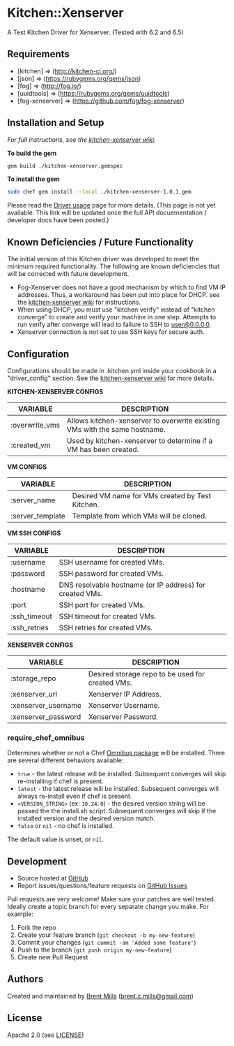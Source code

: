 # <a name="title"></a> Kitchen::Xenserver

A Test Kitchen Driver for Xenserver. (Tested with 6.2 and 6.5)

## <a name="requirements"></a> Requirements

* [kitchen]       => (http://kitchen-ci.org/)
* [json]          => (https://rubygems.org/gems/json)
* [fog]           => (http://fog.io/)
* [uuidtools]     => (https://rubygems.org/gems/uuidtools)
* [fog-xenserver] => (https://github.com/fog/fog-xenserver)

## <a name="installation"></a> Installation and Setup

*For full instructions, see the [kitchen-xenserver wiki](https://github.com/kaizoku0506/kitchen-xenserver/wiki).*

**To build the gem**
```bash
gem build ./kitchen-xenserver.gemspec
```

**To install the gem**
```bash
sudo chef gem install --local ./kitchen-xenserver-1.0.1.gem
```

Please read the [Driver usage][driver_usage] page for more details. (This page is not yet available.  This link will be updated once the full API docuementation / developer docs have been posted.)

## <a name="deficiencies"></a> Known Deficiencies / Future Functionality

The initial version of this Kitchen driver was developed to meet the minimum required functionality.
The following are known deficiencies that will be corrected with future development.

* Fog-Xenserver does not have a good mechanism by which to find VM IP addresses.  Thus, a workaround has been put into place for DHCP.  see the [kitchen-xenserver wiki](https://github.com/kaizoku0506/kitchen-xenserver/wiki) for instructions.
* When using DHCP, you must use "kitchen verify" instead of "kitchen converge" to create and verify your machine in one step.  Attempts to run verify after converge will lead to failure to SSH to user@0.0.0.0.
* Xenserver connection is not set to use SSH keys for secure auth.

## <a name="config"></a> Configuration

Configurations should be made in .kitchen.yml inside your cookbook in a "driver_config" section.
See the [kitchen-xenserver wiki](https://github.com/kaizoku0506/kitchen-xenserver/wiki) for more details.

**KITCHEN-XENSERVER CONFIGS**

| VARIABLE            | DESCRIPTION                                                                |
| ------------------- | -------------------------------------------------------------------------- |
| :overwrite_vms      | Allows kitchen-xenserver to overwrite existing VMs with the same hostname. |
| :created_vm         | Used by kitchen-xenserver to determine if a VM has been created.           |

**VM CONFIGS**

| VARIABLE            | DESCRIPTION                                       |
| ------------------- | ------------------------------------------------- |
| :server_name        | Desired VM name for VMs created by Test Kitchen.  |
| :server_template    | Template from which VMs will be cloned.           |

**VM SSH CONFIGS**

| VARIABLE            | DESCRIPTION                                              |
| ------------------- | -------------------------------------------------------- |
| :username           | SSH username for created VMs.                            |
| :password           | SSH password for created VMs.                            |
| :hostname           | DNS resolvable hostname (or IP address) for created VMs. |
| :port               | SSH port for created VMs.                                |
| :ssh_timeout        | SSH timeout for created VMs.                             |
| :ssh_retries        | SSH retries for created VMs.                             |

**XENSERVER CONFIGS**

| VARIABLE            | DESCRIPTION                                       |
| ------------------- | ------------------------------------------------- |
| :storage_repo       | Desired storage repo to be used for created VMs.  |
| :xenserver_url      | Xenserver IP Address.                             |
| :xenserver_username | Xenserver Username.                               |
| :xenserver_password | Xenserver Password.                               |

### <a name="config-require-chef-omnibus"></a> require\_chef\_omnibus

Determines whether or not a Chef [Omnibus package][chef_omnibus_dl] will be
installed. There are several different behaviors available:

* `true` - the latest release will be installed. Subsequent converges
  will skip re-installing if chef is present.
* `latest` - the latest release will be installed. Subsequent converges
  will always re-install even if chef is present.
* `<VERSION_STRING>` (ex: `10.24.0`) - the desired version string will
  be passed the the install.sh script. Subsequent converges will skip if
  the installed version and the desired version match.
* `false` or `nil` - no chef is installed.

The default value is unset, or `nil`.

## <a name="development"></a> Development

* Source hosted at [GitHub][repo]
* Report issues/questions/feature requests on [GitHub Issues][issues]

Pull requests are very welcome! Make sure your patches are well tested.
Ideally create a topic branch for every separate change you make. For
example:

1. Fork the repo
2. Create your feature branch (`git checkout -b my-new-feature`)
3. Commit your changes (`git commit -am 'Added some feature'`)
4. Push to the branch (`git push origin my-new-feature`)
5. Create new Pull Request

## <a name="authors"></a> Authors

Created and maintained by [Brent Mills][author] (<brent.c.mills@gmail.com>)

## <a name="license"></a> License

Apache 2.0 (see [LICENSE][license])


[author]:           https://github.com/kaizoku0506
[issues]:           https://github.com/kaizoku0506/kitchen-xenserver/issues
[license]:          https://github.com/kaizoku0506/kitchen-xenserver/blob/master/LICENSE
[repo]:             https://github.com/kaizoku0506/kitchen-xenserver
[driver_usage]:     http://docs.kitchen-ci.org/drivers/usage
[chef_omnibus_dl]:  http://www.getchef.com/chef/install/
